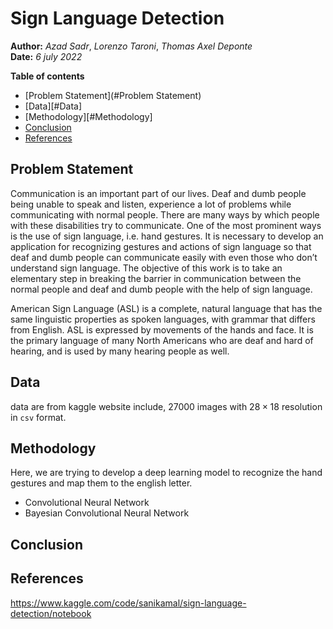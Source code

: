 # Sign Language Detection

**Author:** *Azad Sadr*, *Lorenzo Taroni*, *Thomas Axel Deponte*  
**Date:** *6 july 2022*



**Table of contents**  
- [Problem Statement](#Problem Statement)
- [Data][#Data]
- [Methodology][#Methodology]
- [Conclusion](#conclusion)
- [References](#references)




## Problem Statement

Communication is an important part of our lives. Deaf and dumb people being unable to speak and listen, experience a lot of problems while communicating with normal people. There are many ways by which people with these disabilities try to communicate. One of the most prominent ways is the use of sign language, i.e. hand gestures. It is necessary to develop an application for recognizing gestures and actions of sign language so that deaf and dumb people can communicate easily with even those who don’t understand sign language. The objective of this work is to take an elementary step in breaking the barrier in communication between the normal people and deaf and dumb people with the help of sign language.

American Sign Language (ASL) is a complete, natural language that has the same linguistic properties as spoken languages, with grammar that differs from English. ASL is expressed by movements of the hands and face. It is the primary language of many North Americans who are deaf and hard of hearing, and is used by many hearing people as well.

## Data

data are from kaggle website include, 27000 images with $28 \times 18$ resolution in `csv` format.

## Methodology

Here, we are trying to develop a deep learning model to recognize the hand gestures and map them to the english letter.

* Convolutional Neural Network
* Bayesian Convolutional Neural Network

## Conclusion

## References
<a id="1">https://www.kaggle.com/code/sanikamal/sign-language-detection/notebook</a> 